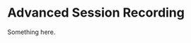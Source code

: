 [title]: # (Advanced Session Recording)
[tags]: # (XXX)
[priority]: # (5234)
# Advanced Session Recording
Something here.
